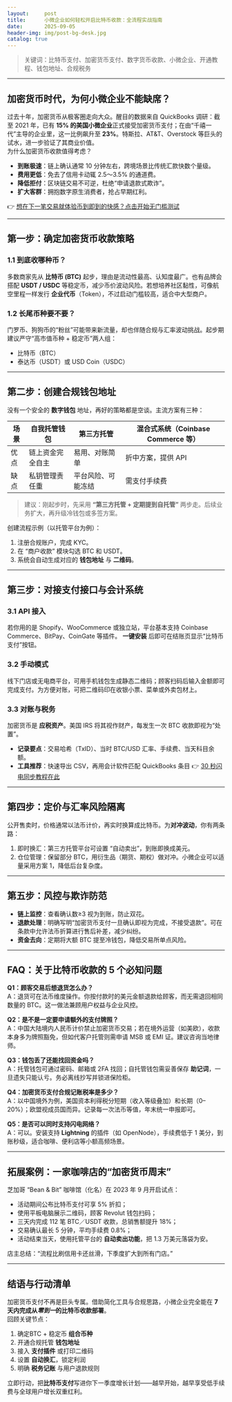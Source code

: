 ```yaml
---
layout:     post
title:      小微企业如何轻松开启比特币收款：全流程实战指南
date:       2025-09-05
header-img: img/post-bg-desk.jpg
catalog: true
---
```


> 关键词：比特币支付、加密货币支付、数字货币收款、小微企业、开通教程、钱包地址、合规税务

---

## 加密货币时代，为何小微企业不能缺席？

过去十年，加密货币从极客圈走向大众。醒目的数据来自 QuickBooks 调研：截至 2021 年，已有 **15% 的美国小微企业**正式接受加密货币支付；在由“千禧一代”主导的企业里，这一比例飙升至 **23%**。特斯拉、AT&T、Overstock 等巨头的试水，进一步验证了其商业价值。  
为什么加密货币收款值得考虑？  
- **到账极速**：链上确认通常 10 分钟左右，跨境场景比传统汇款快数个量级。  
- **费用更低**：免去了信用卡动辄 2.5～3.5% 的通道费。  
- **降低拒付**：区块链交易不可逆，杜绝“申请退款式欺诈”。  
- **扩大客群**：拥抱数字原生消费者，抢占早期红利。

👉 [想在下一笔交易就体验币到即到的快感？点击开始无门槛测试](https://okxdog.com/)

---

## 第一步：确定加密货币收款策略

### 1.1 到底收哪种币？
多数商家先从 **比特币 (BTC)** 起步，理由是流动性最高、认知度最广。也有品牌会搭配 **USDT / USDC** 等稳定币，减少币价波动风险。若想培养社区黏性，可像航空里程一样发行 **企业代币**（Token），不过启动门槛较高，适合中大型商户。

### 1.2 长尾币种要不要？
门罗币、狗狗币的“粉丝”可能带来新流量，却也伴随合规与汇率波动挑战。起步期建议严守“高市值币种 + 稳定币”两人组：  
- 比特币（BTC）  
- 泰达币（USDT）或 USD Coin（USDC）

---

## 第二步：创建合规钱包地址

没有一个安全的 **数字钱包** 地址，再好的策略都是空谈。主流方案有三种：

| 场景 | 自我托管钱包 | 第三方托管 | 混合式系统（Coinbase Commerce 等） |
|---|---|---|---|
| 优点 | 链上资金完全自主 | 易用、对账简单 | 折中方案，提供 API |
| 缺点 | 私钥管理责任重 | 平台风险、可能冻结 | 需支付手续费 |

> 建议：刚起步时，先采用 **“第三方托管 + 定期提到自托管”** 两步走。后续业务扩大，再升级冷钱包或多签方案。

创建流程示例（以托管平台为例）：  
1. 注册合规账户，完成 KYC。  
2. 在 “商户收款” 模块勾选 BTC 和 USDT。  
3. 系统会自动生成对应的 **钱包地址** 与 **二维码**。  

---

## 第三步：对接支付接口与会计系统

### 3.1 API 接入
若你用的是 Shopify、WooCommerce 或独立站，平台基本支持 Coinbase Commerce、BitPay、CoinGate 等插件。 **一键安装** 后即可在结账页显示“比特币支付”按钮。

### 3.2 手动模式
线下门店或无电商平台，可用手机钱包生成静态二维码；顾客扫码后输入金额即可完成支付。为方便对账，可把二维码印在收银小票、菜单或外卖包材上。

### 3.3 对账与税务
加密货币是 **应税资产**。美国 IRS 将其视作财产，每发生一次 BTC 收款即视为“处置”。  
- **记录要点**：交易哈希（TxID）、当时 BTC/USD 汇率、手续费、当天科目余额。  
- **工具推荐**：快速导出 CSV，再用会计软件匹配 QuickBooks 条目 👉 [30 秒闪电同步教程在此](https://okxdog.com/)  

---

## 第四步：定价与汇率风险隔离

公开售卖时，价格通常以法币计价，再实时换算成比特币。为**对冲波动**，你有两条路：

1. 即时换汇：第三方托管平台可设置 “自动卖出”，到账即换成美元。  
2. 仓位管理：保留部分 BTC，用衍生品（期货、期权）做对冲。小微企业可以适量采用方案 1，降低后台复杂度。

---

## 第五步：风控与欺诈防范

- **链上监控**：查看确认数≥3 视为到账，防止双花。  
- **退款处理**：明确写明“加密货币支付一旦确认即视为完成，不接受退款”。可在条款中允许法币折算进行售后补差，减少纠纷。  
- **资金去向**：定期将大额 BTC 提至冷钱包，降低交易所单点风险。

---

## FAQ：关于比特币收款的 5 个必知问题

**Q1：顾客交易后想退货怎么办？**  
A：退货可在法币维度操作。你按付款时的美元金额退款给顾客，而无需退回相同数量的 BTC。这一做法兼顾用户权益与企业风控。

**Q2：是不是一定要申请额外的支付牌照？**  
A：中国大陆境内人民币计价禁止加密货币交易；若在境外运营（如美欧），收款本身多为牌照豁免，但如代客户托管则需申请 MSB 或 EMI 证。建议咨询当地律师。

**Q3：钱包丢了还能找回资金吗？**  
A：托管钱包可通过密码、邮箱或 2FA 找回；自托管钱包需妥善保存 **助记词**，一旦遗失只能认亏。务必离线抄写并锁进保险柜。

**Q4：加密货币支付合规记账税率是多少？**  
A：以中国境外为例，美国资本利得税分短期（收入等级叠加）和长期（0–20%）；欧盟视成员国而异。记录每一次法币等值，年末统一申报即可。

**Q5：是否可以同时支持闪电网络？**  
A：可以。安装支持 **Lightning** 的插件（如 OpenNode），手续费低于 1 美分，到账秒级，适合咖啡、便利店等小额高频场景。

---

## 拓展案例：一家咖啡店的“加密货币周末”

芝加哥 “Bean & Bit” 咖啡馆（化名）在 2023 年 9 月开启试点：  
- 活动期间公布比特币支付可享 5% 折扣；  
- 使用平板电脑展示二维码，顾客 Revolut 钱包扫码；  
- 三天内完成 112 笔 BTC／USDT 收款，总销售额提升 18%；  
- 交易确认最长 5 分钟，平均手续费 0.8%；  
- 活动结束当天，使用托管平台的 **自动卖出功能**，把 1.3 万美元落袋为安。  

店主总结：“流程比刷信用卡还丝滑，下季度扩大到所有门店。”

---

## 结语与行动清单

加密货币支付不再是巨头专属。借助简化工具与合规思路，小微企业完全能在 **7 天内完成从*零到一*的比特币收款部署**。  
回顾关键节点：  
1. 确定BTC + 稳定币 **组合币种**  
2. 开通合规托管 **钱包地址**  
3. 接入 **支付插件** 或打印二维码  
4. 设置 **自动换汇**，锁定利润  
5. 明确 **税务记账** 与用户退款规则  

立即行动，把**比特币支付**写进你下一季度增长计划——越早开始，越早享受低手续费与全球用户增长双重红利。